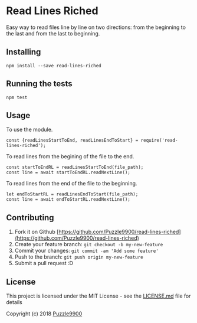 # Read Lines Riched

Easy way to read files line by line on two directions: from the beginning to the last and from the last to beginning.

## Installing

```
npm install --save read-lines-riched
```

## Running the tests

```
npm test
```

## Usage

To use the module.
```
const {readLinesStartToEnd, readLinesEndToStart} = require('read-lines-riched');
```

To read lines from the begining of the file to the end.
```
const startToEndRL = readLinesStartToEnd(file_path);
const line = await startToEndRL.readNextLine();
```
To read lines from the end of the file to the beginning.
```
let endToStartRL = readLinesEndToStart(file_path);
const line = await endToStartRL.readNextLine();
```

## Contributing

1. Fork it on Github [https://github.com/Puzzle9900/read-lines-riched](https://github.com/Puzzle9900/read-lines-riched)
2. Create your feature branch: `git checkout -b my-new-feature`
3. Commit your changes: `git commit -am 'Add some feature'`
4. Push to the branch: `git push origin my-new-feature`
5. Submit a pull request :D


## License

This project is licensed under the MIT License - see the [LICENSE.md](LICENSE.md) file for details

Copyright (c) 2018 [Puzzle9900](https://github.com/Puzzle9900)
